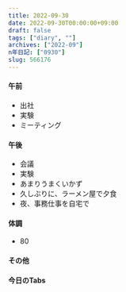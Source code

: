 ```yaml
---
title: 2022-09-30
date: 2022-09-30T00:00:00+09:00
draft: false
tags: ["diary", ""]
archives: ["2022-09"]
n年日記: ["0930"]
slug: 566176
---
```

#### 午前
- 出社
- 実験
- ミーティング
#### 午後
- 会議
- 実験
- あまりうまくいかず
- 久しぶりに、ラーメン屋で夕食
- 夜、事務仕事を自宅で
#### 体調
- 80
#### その他
#### 今日のTabs